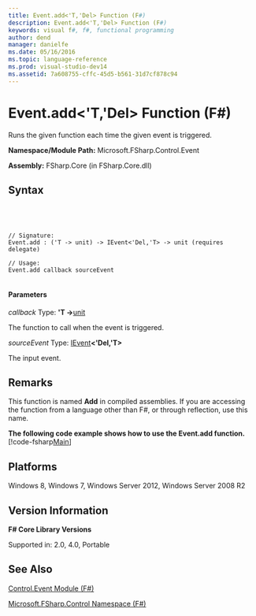 ```yaml
---
title: Event.add<'T,'Del> Function (F#)
description: Event.add<'T,'Del> Function (F#)
keywords: visual f#, f#, functional programming
author: dend
manager: danielfe
ms.date: 05/16/2016
ms.topic: language-reference
ms.prod: visual-studio-dev14
ms.assetid: 7a608755-cffc-45d5-b561-31d7cf878c94 
---
```


# Event.add<'T,'Del> Function (F#)

Runs the given function each time the given event is triggered.

**Namespace/Module Path:** Microsoft.FSharp.Control.Event

**Assembly:** FSharp.Core (in FSharp.Core.dll)


## Syntax



```




// Signature:
Event.add : ('T -> unit) -> IEvent<'Del,'T> -> unit (requires delegate)

// Usage:
Event.add callback sourceEvent


```





#### Parameters
*callback*
Type: **'T -&gt;**[unit](http://msdn.microsoft.com/en-us/library/00b837c2-6c8a-483a-87d3-0479c64037a7)


The function to call when the event is triggered.


*sourceEvent*
Type: [IEvent](http://msdn.microsoft.com/en-us/library/8dbca0df-f8a1-40bd-8d50-aa26f6a8b862)**&lt;'Del,'T&gt;**


The input event.




## Remarks
This function is named **Add** in compiled assemblies. If you are accessing the function from a language other than F#, or through reflection, use this name.

**The following code example shows how to use the Event.add function.**
[!code-fsharp[Main](snippets/fsevents/snippet1.fs)]
## Platforms
Windows 8, Windows 7, Windows Server 2012, Windows Server 2008 R2


## Version Information
**F# Core Library Versions**

Supported in: 2.0, 4.0, Portable




## See Also
[Control.Event Module &#40;F&#35;&#41;](Control.Event-Module-%5BFSharp%5D.md)

[Microsoft.FSharp.Control Namespace &#40;F&#35;&#41;](Microsoft.FSharp.Control-Namespace-%5BFSharp%5D.md)

